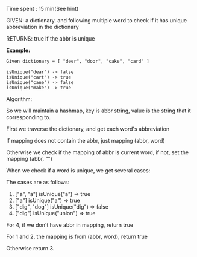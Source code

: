 Time spent : 15 min(See hint)

GIVEN: a dictionary. and following multiple word to check if it has unique abbreviation in the dictionary

RETURNS: true if the abbr is unique

**Example:**

```
Given dictionary = [ "deer", "door", "cake", "card" ]

isUnique("dear") -> false
isUnique("cart") -> true
isUnique("cane") -> false
isUnique("make") -> true
```

Algorithm:

So we will maintain a hashmap, key is abbr string, value is the string that it corresponding to.

First we traverse the dictionary, and get each word's abbreviation

If mapping does not contain the abbr, just mapping (abbr, word)

Otherwise we check if the mapping of abbr is current word, if not, set the mapping (abbr, "")

When we check if a word is unique, we get several cases:

The cases are as follows:

1. ["a", "a"]    isUnique("a")  => true
2. ["a"]           isUnique("a") => true
3. ["dig", "dog"]    isUnique("dig") => false
4. ["dig"]        isUnique("union") => true

For 4, if we don't have abbr in mapping, return true

For 1 and 2, the mapping is from (abbr, word), return true

Otherwise return 3.